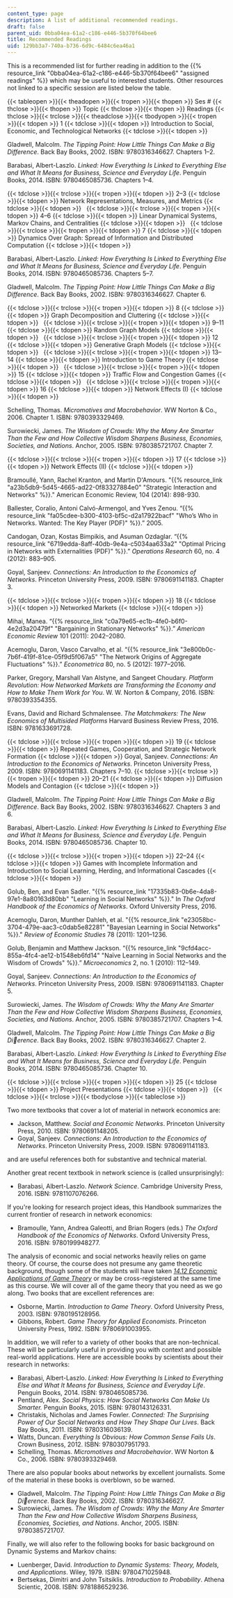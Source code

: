 ```yaml
---
content_type: page
description: A list of additional recommended readings.
draft: false
parent_uid: 0bba04ea-61a2-c186-e446-5b370f64bee6
title: Recommended Readings
uid: 129bb3a7-740a-b736-6d9c-6484c6ea46a1
---
```

This is a recommended list for further reading in addition to the {{% resource_link "0bba04ea-61a2-c186-e446-5b370f64bee6" "assigned readings" %}} which may be useful to interested students. Other resources not linked to a specific session are listed below the table.

{{< tableopen >}}{{< theadopen >}}{{< tropen >}}{{< thopen >}}
Ses #
{{< thclose >}}{{< thopen >}}
Topic
{{< thclose >}}{{< thopen >}}
Readings
{{< thclose >}}{{< trclose >}}{{< theadclose >}}{{< tbodyopen >}}{{< tropen >}}{{< tdopen >}}
1
{{< tdclose >}}{{< tdopen >}}
Introduction to Social, Economic, and Technological Networks
{{< tdclose >}}{{< tdopen >}}

Gladwell, Malcolm. *The Tipping Point: How Little Things Can Make a Big Difference*. Back Bay Books, 2002. ISBN: 9780316346627. Chapters 1–2.

Barabasi, Albert-Laszlo. *Linked: How Everything Is Linked to Everything Else and What It Means for Business, Science and Everyday Life*. Penguin Books, 2014. ISBN: 9780465085736. Chapters 1–4.

{{< tdclose >}}{{< trclose >}}{{< tropen >}}{{< tdopen >}}
2–3
{{< tdclose >}}{{< tdopen >}}
Network Representations, Measures, and Metrics
{{< tdclose >}}{{< tdopen >}}
 
{{< tdclose >}}{{< trclose >}}{{< tropen >}}{{< tdopen >}}
4–6
{{< tdclose >}}{{< tdopen >}}
Linear Dynamical Systems, Markov Chains, and Centralities
{{< tdclose >}}{{< tdopen >}}
 
{{< tdclose >}}{{< trclose >}}{{< tropen >}}{{< tdopen >}}
7
{{< tdclose >}}{{< tdopen >}}
Dynamics Over Graph: Spread of Information and Distributed Computation
{{< tdclose >}}{{< tdopen >}}

Barabasi, Albert-Laszlo. *Linked: How Everything Is Linked to Everything Else and What It Means for Business, Science and Everyday Life*. Penguin Books, 2014. ISBN: 9780465085736. Chapters 5–7.

Gladwell, Malcolm. *The Tipping Point: How Little Things Can Make a Big Difference*. Back Bay Books, 2002. ISBN: 9780316346627. Chapter 6.

{{< tdclose >}}{{< trclose >}}{{< tropen >}}{{< tdopen >}}
8
{{< tdclose >}}{{< tdopen >}}
Graph Decomposition and Cluttering
{{< tdclose >}}{{< tdopen >}}
 
{{< tdclose >}}{{< trclose >}}{{< tropen >}}{{< tdopen >}}
9–11
{{< tdclose >}}{{< tdopen >}}
Random Graph Models
{{< tdclose >}}{{< tdopen >}}
 
{{< tdclose >}}{{< trclose >}}{{< tropen >}}{{< tdopen >}}
12
{{< tdclose >}}{{< tdopen >}}
Generative Graph Models
{{< tdclose >}}{{< tdopen >}}
 
{{< tdclose >}}{{< trclose >}}{{< tropen >}}{{< tdopen >}}
13–14
{{< tdclose >}}{{< tdopen >}}
Introduction to Game Theory
{{< tdclose >}}{{< tdopen >}}
 
{{< tdclose >}}{{< trclose >}}{{< tropen >}}{{< tdopen >}}
15
{{< tdclose >}}{{< tdopen >}}
Traffic Flow and Congestion Games
{{< tdclose >}}{{< tdopen >}}
 
{{< tdclose >}}{{< trclose >}}{{< tropen >}}{{< tdopen >}}
16
{{< tdclose >}}{{< tdopen >}}
Network Effects (I)
{{< tdclose >}}{{< tdopen >}}

Schelling, Thomas. *Micromotives and Macrobehavior*. WW Norton & Co., 2006. Chapter 1. ISBN: 9780393329469.

Surowiecki, James. *The Wisdom of Crowds: Why the Many Are Smarter Than the Few and How Collective Wisdom Sharpens Business, Economies, Societies, and Nations*. Anchor, 2005. ISBN: 9780385721707. Chapter 7.

{{< tdclose >}}{{< trclose >}}{{< tropen >}}{{< tdopen >}}
17
{{< tdclose >}}{{< tdopen >}}
Network Effects (II)
{{< tdclose >}}{{< tdopen >}}

Bramoullé, Yann, Rachel Kranton, and Martin D'Amours. "{{% resource_link "a23b5db9-5d45-4665-ad22-0f83327884e0" "Strategic Interaction and Networks" %}}." American Economic Review, 104 (2014): 898-930.

Ballester, Coralio, Antoni Calvó-Armengol, and Yves Zenou. “{{% resource_link "fa05cdee-b300-4103-bf5c-d2a17922bacf" "Who’s Who in Networks. Wanted: The Key Player (PDF)" %}}.” 2005.

Candogan, Ozan, Kostas Bimpikis, and Asuman Ozdaglar. “{{% resource_link "6719edda-8aff-40db-9e4a-c5034aa633a2" "Optimal Pricing in Networks with Externalities (PDF)" %}}.” *Operations Research* 60, no. 4 (2012): 883–905.

Goyal, Sanjeev. *Connections: An Introduction to the Economics of Networks*. Princeton University Press, 2009. ISBN: 9780691141183. Chapter 3.

{{< tdclose >}}{{< trclose >}}{{< tropen >}}{{< tdopen >}}
18
{{< tdclose >}}{{< tdopen >}}
Networked Markets
{{< tdclose >}}{{< tdopen >}}

Mihai, Manea. “{{% resource_link "c0a79e65-ec1b-4fe0-b6f0-4e2d3a20479f" "Bargaining in Stationary Networks" %}}.” *American Economic Review* 101 (2011): 2042–2080.

Acemoglu, Daron, Vasco Carvalho, et al. “{{% resource_link "3e800b0c-7b6f-419f-81ce-05f9d5f067a5" "The Network Origins of Aggregate Fluctuations" %}}.” *Econometrica* 80, no. 5 (2012): 1977–2016. 

Parker, Gregory, Marshall Van Alstyne, and Sangeet Choudary. *Platform Revolution: How Networked Markets are Transforming the Economy and How to Make Them Work for You*. W. W. Norton & Company, 2016. ISBN: 9780393354355.

Evans, David and Richard Schmalensee. *The Matchmakers: The New Economics of Multisided Platforms* Harvard Business Review Press, 2016. ISBN: 9781633691728.

{{< tdclose >}}{{< trclose >}}{{< tropen >}}{{< tdopen >}}
19
{{< tdclose >}}{{< tdopen >}}
Repeated Games, Cooperation, and Strategic Network Formation
{{< tdclose >}}{{< tdopen >}}
Goyal, Sanjeev. *Connections: An Introduction to the Economics of Networks*. Princeton University Press, 2009. ISBN: 9780691141183. Chapters 7–10.
{{< tdclose >}}{{< trclose >}}{{< tropen >}}{{< tdopen >}}
20–21
{{< tdclose >}}{{< tdopen >}}
Diffusion Models and Contagion
{{< tdclose >}}{{< tdopen >}}

Gladwell, Malcolm. *The Tipping Point: How Little Things Can Make a Big Difference*. Back Bay Books, 2002. ISBN: 9780316346627. Chapters 3 and 6.

Barabasi, Albert-Laszlo. *Linked: How Everything Is Linked to Everything Else and What It Means for Business, Science and Everyday Life*. Penguin Books, 2014. ISBN: 9780465085736. Chapter 10.

{{< tdclose >}}{{< trclose >}}{{< tropen >}}{{< tdopen >}}
22–24
{{< tdclose >}}{{< tdopen >}}
Games with Incomplete Information and Introduction to Social Learning, Herding, and Informational Cascades
{{< tdclose >}}{{< tdopen >}}

Golub, Ben, and Evan Sadler. "{{% resource_link "17335b83-0b6e-4da8-97e1-8a80163d80bb" "Learning in Social Networks" %}}." In *The Oxford Handbook of the Economics of Networks*. Oxford University Press, 2016.

Acemoglu, Daron, Munther Dahleh, et al. "{{% resource_link "e23058bc-3704-479e-aac3-c0dab5e82281" "Bayesian Learning in Social Networks" %}}." *Review of Economic Studies* 78 (2011): 1201–1236.

Golub, Benjamin and Matthew Jackson. “{{% resource_link "9cfd4acc-855a-4fc4-ae12-b1548eb6fd14" "Naïve Learning in Social Networks and the Wisdom of Crowds" %}}.” *Microeconomics* 2, no. 1 (2010): 112–149.

Goyal, Sanjeev. *Connections: An Introduction to the Economics of Networks*. Princeton University Press, 2009. ISBN: 9780691141183. Chapter 5.

Surowiecki, James. *The Wisdom of Crowds: Why the Many Are Smarter Than the Few and How Collective Wisdom Sharpens Business, Economies, Societies, and Nations*. Anchor, 2005. ISBN: 9780385721707. Chapters 1–4.

Gladwell, Malcolm. *The Tipping Point: How Little Things Can Make a Big Dierence*. Back Bay Books, 2002. ISBN: 9780316346627. Chapter 2.

Barabasi, Albert-Laszlo. *Linked: How Everything Is Linked to Everything Else and What It Means for Business, Science and Everyday Life*. Penguin Books, 2014. ISBN: 9780465085736. Chapter 10.

{{< tdclose >}}{{< trclose >}}{{< tropen >}}{{< tdopen >}}
25
{{< tdclose >}}{{< tdopen >}}
Project Presentations
{{< tdclose >}}{{< tdopen >}}
 
{{< tdclose >}}{{< trclose >}}{{< tbodyclose >}}{{< tableclose >}}

Two more textbooks that cover a lot of material in network economics are:

- Jackson, Matthew. *Social and Economic Networks*. Princeton University Press, 2010. ISBN: 9780691148205.
- Goyal, Sanjeev. *Connections: An Introduction to the Economics of Networks*. Princeton University Press, 2009. ISBN: 9780691141183.

and are useful references both for substantive and technical material.

Another great recent textbook in network science is (called unsurprisingly):

- Barabasi, Albert-Laszlo. *Network Science*. Cambridge University Press, 2016. ISBN: 9781107076266.

If you're looking for research project ideas, this Handbook summarizes the current frontier of research in network economics:

- Bramoulle, Yann, Andrea Galeotti, and Brian Rogers (eds.) *The Oxford Handbook of the Economics of Networks*. Oxford University Press, 2016. ISBN: 9780199948277.

The analysis of economic and social networks heavily relies on game theory. Of course, the course does not presume any game theoretic background, though some of the students will have taken [*14.12 Economic Applications of Game Theory*](/courses/14-12-economic-applications-of-game-theory-fall-2012) or may be cross-registered at the same time as this course. We will cover all of the game theory that you need as we go along. Two books that are excellent references are:

- Osborne, Martin. *Introduction to Game Theory*. Oxford University Press, 2003. ISBN: 9780195128956.
- Gibbons, Robert. *Game Theory for Applied Economists*. Princeton University Press, 1992. ISBN: 9780691003955.

In addition, we will refer to a variety of other books that are non-technical. These will be particularly useful in providing you with context and possible real-world applications. Here are accessible books by scientists about their research in networks:

- Barabasi, Albert-Laszlo. *Linked: How Everything Is Linked to Everything Else and What It Means for Business, Science and Everyday Life*. Penguin Books, 2014. ISBN: 9780465085736.
- Pentland, Alex. *Social Physics: How Social Networks Can Make Us Smarter.* Penguin Books, 2015. ISBN: 9780143126331.
- Christakis, Nicholas and James Fowler. *Connected: The Surprising Power of Our Social Networks and How They Shape Our Lives*. Back Bay Books, 2011. ISBN: 9780316036139.
- Watts, Duncan. *Everything Is Obvious: How Common Sense Fails Us*. Crown Business, 2012. ISBN: 9780307951793.
- Schelling, Thomas. *Micromotives and Macrobehavior*. WW Norton & Co., 2006. ISBN: 9780393329469.

There are also popular books about networks by excellent journalists. Some of the material in these books is overblown, so be warned.

- Gladwell, Malcolm. *The Tipping Point: How Little Things Can Make a Big Dierence*. Back Bay Books, 2002. ISBN: 9780316346627.
- Surowiecki, James. *The Wisdom of Crowds: Why the Many Are Smarter Than the Few and How Collective Wisdom Sharpens Business, Economies, Societies, and Nations*. Anchor, 2005. ISBN: 9780385721707.

Finally, we will also refer to the following books for basic background on Dynamic Systems and Markov chains:

- Luenberger, David. *Introduction to Dynamic Systems: Theory, Models, and Applications*. Wiley, 1979. ISBN: 9780471025948.
- Bertsekas, Dimitri and John Tsitsiklis. *Introduction to Probability*. Athena Scientic, 2008. ISBN: 9781886529236.